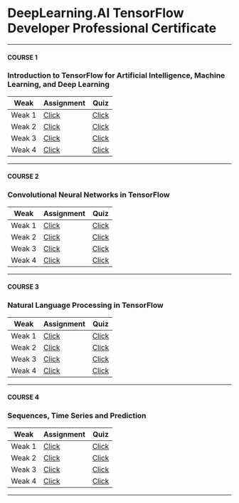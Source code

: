 # DeepLearning.AI TensorFlow Developer Professional Certificate

---

#### **COURSE** 1

### Introduction to TensorFlow for Artificial Intelligence, Machine Learning, and Deep Learning

| Weak   | Assignment | Quiz      |
| ------ | ---------- | --------- |
| Weak 1 | [Click]()  | [Click]() |
| Weak 2 | [Click]()  | [Click]() |
| Weak 3 | [Click]()  | [Click]() |
| Weak 4 | [Click]()  | [Click]() |

---

#### **COURSE** 2

### Convolutional Neural Networks in TensorFlow

| Weak   | Assignment | Quiz      |
| ------ | ---------- | --------- |
| Weak 1 | [Click]()  | [Click]() |
| Weak 2 | [Click]()  | [Click]() |
| Weak 3 | [Click]()  | [Click]() |
| Weak 4 | [Click]()  | [Click]() |

---

#### **COURSE** 3

### Natural Language Processing in TensorFlow

| Weak   | Assignment | Quiz      |
| ------ | ---------- | --------- |
| Weak 1 | [Click]()  | [Click]() |
| Weak 2 | [Click]()  | [Click]() |
| Weak 3 | [Click]()  | [Click]() |
| Weak 4 | [Click]()  | [Click]() |

---

#### **COURSE** 4

### Sequences, Time Series and Prediction

| Weak   | Assignment | Quiz      |
| ------ | ---------- | --------- |
| Weak 1 | [Click]()  | [Click]() |
| Weak 2 | [Click]()  | [Click]() |
| Weak 3 | [Click]()  | [Click]() |
| Weak 4 | [Click]()  | [Click]() |

---



